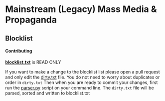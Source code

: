 # Mainstream (Legacy) Mass Media & Propaganda

## Blocklist

#### Contributing
**[blocklist.txt](./Lists/blocklist.txt)** is READ ONLY

If you want to make a change to the blocklist list please open a pull request and only edit the [dirty.txt](./dirty.txt) file. You do not need to worry about duplicates or order in ```dirty.txt```
Then when you are ready to commit your changes, first run the [parser.py](./parser.py) script on your command line.
The ```dirty.txt``` file will be parsed, sorted and written to blocklist.txt